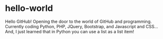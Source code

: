 # hello-world
Hello GitHub!
Opening the door to the world of GitHub and programming.
Currently coding Python, PHP, JQuery, Bootstrap, and Javascript and CSS...
And, I just learned that in Python you can use a list as a  list item!
